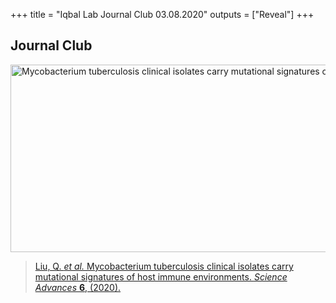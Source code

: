 +++
title = "Iqbal Lab Journal Club 03.08.2020"
outputs = ["Reveal"]
+++

## Journal Club

<a href="https://advances.sciencemag.org/content/6/22/eaba4901">
    <img src="images/title.png"  
        alt="Mycobacterium tuberculosis clinical isolates carry mutational signatures of host immune environments." 
        height="300" width="800" style="border: none;">
</a>

> [Liu, Q. *et al.* Mycobacterium tuberculosis clinical isolates carry mutational signatures of host immune environments. *Science Advances* **6**, (2020).](https://advances.sciencemag.org/content/6/22/eaba4901)

